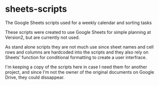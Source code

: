 
# sheets-scripts
The Google Sheets scripts used for a weekly calendar and sorting tasks

These scripts were created to use Google Sheets for simple planning at Version2, but are currently not used.

As stand alone scripts they are not much use since sheet names and cell rows and columns are hardcoded into the scripts and they also rely on Sheets' function for conditional formatting to create a user interfrace.

I'm keeping a copy of the scripts here in case I need them for another project, and since I'm not the owner of the original documents on Google Drive, they could dissappear.
